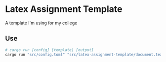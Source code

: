 # Latex Assignment Template

A template I'm using for my college

## Use

```sh
# cargo run [config] [template] [output]
cargo run "src/config.toml" "src/latex-assignment-template/document.tex" "document.tex"
```